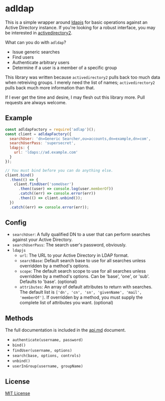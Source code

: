 # adldap

This is a simple wrapper around [ldapjs][ldapjs] for basic operations against
an Active Directory instance. If you're looking for a robust interface, you
may be interested in [activedirectory2][ad2].

What can you do with `adldap`?

+ Issue generic searches
+ Find users
+ Authenticate arbitrary users
+ Determine if a user is a member of a specific group

This library was written because `activedirectory2` pulls back too much data
when retreiving groups. I merely need the list of names; `activedirectory2`
pulls back much more information than that.

If I ever get the time and desire, I may flesh out this library more. Pull
requests are always welcome.

[ldapjs]: https://www.npmjs.com/package/ldapjs
[ad2]: https://www.npmjs.com/package/activedirectory2

## Example

```javascript
const adldapFactory = require('adlap')();
const client = adldapFactory({
  searchUser: 'dn=Generic Searcher,ou=accounts,dn=example,dn=com',
  searchUserPass: 'supersecret',
  ldapjs: {
    url: 'ldaps://ad.example.com'
  }
});

// You must bind before you can do anything else.
client.bind()
  .then(() => {
    client.findUser('someUser')
      .then((user) => console.log(user.memberOf))
      .catch((err) => console.error(err))
      .then(() => client.unbind());
  })
  .catch((err) => console.error(err));
```

## Config

+ `searchUser`: A fully qualified DN to a user that can perform searches against
  your Active Directory.
+ `searchUserPass`: The search user's password, obviously.
+ `ldapjs`
  + `url`: The URL to your Active Directory in LDAP format.
  + `searchBase`: Default search base to use for all searches unless overridden
    by a method's options.
  + `scope`: The default search scope to use for all searches unless overridden
    by a method's options. Can be 'base', 'one', or 'sub'. Defaults to 'base'.
    (optional)
  + `attributes`: An array of default attributes to return with searches.
    The default list is `['dn', 'cn', 'sn', 'givenName', 'mail', 'memberOf']`.
    If overridden by a method, you must supply the complete list of attributes
    you want. (optional)

## Methods

The full documentation is included in the [api.md](api.md) document.

+ `authenticate(username, password)`
+ `bind()`
+ `findUser(username, options)`
+ `search(base, options, controls)`
+ `unbind()`
+ `userInGroup(username, groupName)`

## License

[MIT License](http://jsumners.mit-license.org/)
